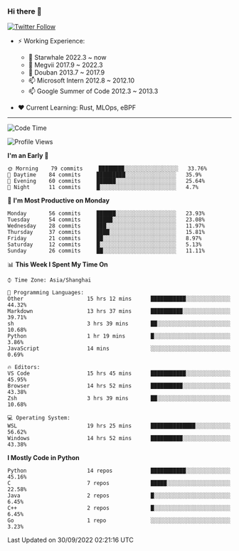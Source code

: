 ### Hi there 👋

[![Twitter Follow](https://img.shields.io/twitter/follow/tianweidut?style=social)](https://twitter.com/tianweidut)

- ⚡ Working Experience:
  - 🔭 Starwhale 2022.3 ~ now
  - 🌱 Megvii 2017.9 ~ 2022.3
  - 🌱 Douban 2013.7 ~ 2017.9
  - 📫 Microsoft Intern 2012.8 ~ 2012.10
  - 📫 Google Summer of Code 2012.3 ~ 2013.3

- ❤️ Current Learning: Rust, MLOps, eBPF

---
<!--START_SECTION:waka-->
![Code Time](http://img.shields.io/badge/Code%20Time-3%2C063%20hrs%2020%20mins-blue)

![Profile Views](http://img.shields.io/badge/Profile%20Views-0-blue)

**I'm an Early 🐤** 

```text
🌞 Morning    79 commits     ████████░░░░░░░░░░░░░░░░░   33.76% 
🌆 Daytime    84 commits     █████████░░░░░░░░░░░░░░░░   35.9% 
🌃 Evening    60 commits     ██████░░░░░░░░░░░░░░░░░░░   25.64% 
🌙 Night      11 commits     █░░░░░░░░░░░░░░░░░░░░░░░░   4.7%

```
📅 **I'm Most Productive on Monday** 

```text
Monday       56 commits     ██████░░░░░░░░░░░░░░░░░░░   23.93% 
Tuesday      54 commits     █████░░░░░░░░░░░░░░░░░░░░   23.08% 
Wednesday    28 commits     ███░░░░░░░░░░░░░░░░░░░░░░   11.97% 
Thursday     37 commits     ████░░░░░░░░░░░░░░░░░░░░░   15.81% 
Friday       21 commits     ██░░░░░░░░░░░░░░░░░░░░░░░   8.97% 
Saturday     12 commits     █░░░░░░░░░░░░░░░░░░░░░░░░   5.13% 
Sunday       26 commits     ██░░░░░░░░░░░░░░░░░░░░░░░   11.11%

```


📊 **This Week I Spent My Time On** 

```text
⌚︎ Time Zone: Asia/Shanghai

💬 Programming Languages: 
Other                    15 hrs 12 mins      ███████████░░░░░░░░░░░░░░   44.32% 
Markdown                 13 hrs 37 mins      ██████████░░░░░░░░░░░░░░░   39.71% 
sh                       3 hrs 39 mins       ██░░░░░░░░░░░░░░░░░░░░░░░   10.68% 
Python                   1 hr 19 mins        █░░░░░░░░░░░░░░░░░░░░░░░░   3.86% 
JavaScript               14 mins             ░░░░░░░░░░░░░░░░░░░░░░░░░   0.69%

🔥 Editors: 
VS Code                  15 hrs 45 mins      ███████████░░░░░░░░░░░░░░   45.95% 
Browser                  14 hrs 52 mins      ██████████░░░░░░░░░░░░░░░   43.38% 
Zsh                      3 hrs 39 mins       ██░░░░░░░░░░░░░░░░░░░░░░░   10.68%

💻 Operating System: 
WSL                      19 hrs 25 mins      ██████████████░░░░░░░░░░░   56.62% 
Windows                  14 hrs 52 mins      ██████████░░░░░░░░░░░░░░░   43.38%

```

**I Mostly Code in Python** 

```text
Python                   14 repos            ███████████░░░░░░░░░░░░░░   45.16% 
C                        7 repos             █████░░░░░░░░░░░░░░░░░░░░   22.58% 
Java                     2 repos             █░░░░░░░░░░░░░░░░░░░░░░░░   6.45% 
C++                      2 repos             █░░░░░░░░░░░░░░░░░░░░░░░░   6.45% 
Go                       1 repo              ░░░░░░░░░░░░░░░░░░░░░░░░░   3.23%

```



 Last Updated on 30/09/2022 02:21:16 UTC
<!--END_SECTION:waka-->